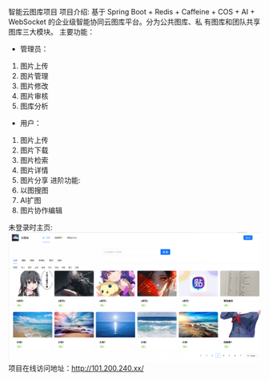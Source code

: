 智能云图库项目
项目介绍: 基于 Spring Boot + Redis + Caffeine + COS + AI + WebSocket 的企业级智能协同云图库平台。分为公共图库、私
有图库和团队共享图库三大模块。
主要功能：
- 管理员：
1) 图片上传
2) 图片管理
3) 图片修改
4) 图片审核
5) 图库分析
- 用户：
1) 图片上传
2) 图片下载
3) 图片检索
4) 图片详情
5) 图片分享
进阶功能:
1) 以图搜图
2) AI扩图
3) 图片协作编辑

未登录时主页:
![img.png](img.png)
项目在线访问地址：http://101.200.240.xx/